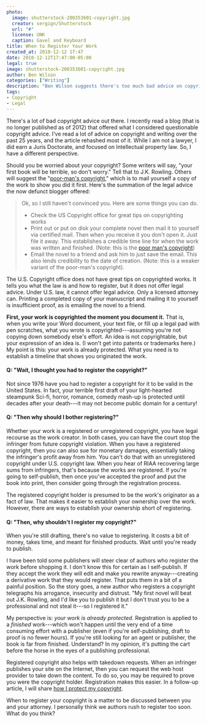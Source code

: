 ```yaml
---
photo:
  image: shutterstock-200353601-copyright.jpg
  creator: sergign/Shutterstock
  url: "#"
  license: UNK
  caption: Gavel and Keyboard
title: When to Register Your Work
created_at: 2010-12-12 17:47
date: 2010-12-12T17:47:00-05:00
legal: true
image: shutterstock-200353601-copyright.jpg
author: Ben Wilson
categories: ["Writing"]
description: "Ben Wilson suggests there's too much bad advice on copyrighting, and proceeds to offer more bad advice."
tags:
- Copyright
- Legal
---
```

There's a lot of bad copyright advice out there. I recently read a blog (that is no longer published as of 2012) that offered what I considered questionable copyright advice. I've read a lot of advice on copyright and writing over the past 25 years, and the article rehashed most of it. While I am not a lawyer, I did earn a Juris Doctorate, and focused on Intellectual property law. So, I have a different perspective.


<!--more-->

Should you be worried about your copyright? Some writers will say, "your first book will be terrible, so don't worry." Tell that to J.K. Rowling. Others will suggest the "[poor-man's copyright](http://en.wikipedia.org/wiki/Poor_man's_copyright)," which is to mail yourself a copy of the work to show you did it first. Here's the summation of the legal advice the now defunct blogger offered:

> Ok, so I still haven't convinced you. Here are some things you can do.
>
> * Check the US Copyright office for great tips on copyrighting works
> * Print out or put on disk your complete novel then mail it to yourself via certified mail. Then when you receive it you don't open it. Just file it away. This establishes a credible time line for when the work was written and finished. (Note: this is the [poor man's copyright](http://en.wikipedia.org/wiki/Poor_man's_copyright))
> * Email the novel to a friend and ask him to just save the email. This also lends credibility to the date of creation. (Note: this is a weaker variant of the poor-man's copyright).

The U.S. Copyright office does not have great tips on copyrighted works. It tells you what the law is and how to register, but it does not offer legal advice. Under U.S. law, it cannot offer legal advice. Only a licensed attorney can. Printing a completed copy of your manuscript and mailing it to yourself is insufficient proof, as is emailing the novel to a friend.

**First, your work is copyrighted the moment you document it.** That is, when you write your Word document, your text file, or fill up a legal pad with pen scratches, what you wrote is copyrighted---assuming you're not copying down somebody else's effort. An idea is not copyrightable, but your expression of an idea is. (I won't get into patents or trademarks here.) My point is this: your work is already protected. What you need is to establish a timeline that shows you originated the work.

#### Q: "Wait, I thought you had to register the copyright?"

Not since 1976 have you had to register a copyright for it to be valid in the United States. In fact, your terrible first draft of your light-hearted steampunk Sci-fi, horror, romance, comedy mash-up is protected until decades after your death---it may not become public domain for a century!

#### Q: "Then why should I bother registering?"

Whether your work is a registered or unregistered copyright, you have legal recourse as the work creator. In both cases, you can have the court stop the infringer from future copyright violation. When you have a registered copyright, then you can also sue for monetary damages, essentially taking the infringer's profit away from him. You can't do that with an unregistered copyright under U.S. copyright law. When you hear of RIAA recovering large sums from infringers, that's because the works are registered. If you're going to self-publish, then once you've accepted the proof and put the book into print, then consider going through the registration process.

The registered copyright holder is presumed to be the work's originator as a fact of law. That makes it easier to establish your ownership over the work. However, there are ways to establish your ownership short of registering.

#### Q: "Then, why shouldn't I register my copyright?"

When you're still drafting, there's no value to registering. It costs a bit of money, takes time, and meant for finished products. Wait until you're ready to publish.

I have been told some publishers will steer clear of authors who register the work before shopping it. I don't know this for certain as I self-publish. If they accept the work they will edit and make you rewrite anyway---creating a derivative work that they would register. That puts them in a bit of a painful position. So the story goes, a new author who registers a copyright telegraphs his arrogance, insecurity and distrust. "My first novel will beat out J.K. Rowling, and I'd like you to publish it but I don't trust you to be a professional and not steal it---so I registered it."

My perspective is: *your work is already protected*. Registration is applied to a *finished* work---which won't happen until the very end of a time consuming effort with a publisher (even if you're self-publishing, draft to proof is no fewer hours). If you're still looking for an agent or publisher, the book is far from finished. Understand? In my opinion, it's putting the cart before the horse in the eyes of a publishing professional.

Registered copyright also helps with takedown requests. When an infringer publishes your site on the Internet, then you can request the web host provider to take down the content. To do so, you may be required to prove you were the copyright holder. Registration makes this easier. In a follow-up article, I will share [how I protect my copyright](/posts/how-i-protect-my-copyright/).

When to register your copyright is a matter to be discussed between you and your attorney. I personally think we authors rush to register too soon. What do you think?
